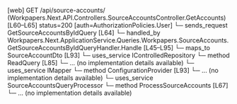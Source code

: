 [web] GET /api/source-accounts/  (Workpapers.Next.API.Controllers.SourceAccountsController.GetAccounts)  [L60–L65] status=200 [auth=AuthorizationPolicies.User]
  └─ sends_request GetSourceAccountsByIdQuery [L64]
    └─ handled_by Workpapers.Next.ApplicationService.Queries.Workpapers.SourceAccounts.GetSourceAccountsByIdQueryHandler.Handle [L45–L95]
      └─ maps_to SourceAccountDto [L93]
      └─ uses_service IControlledRepository<SourceAccount>
        └─ method ReadQuery [L85]
          └─ ... (no implementation details available)
      └─ uses_service IMapper
        └─ method ConfigurationProvider [L93]
          └─ ... (no implementation details available)
      └─ uses_service SourceAccountsQueryProcessor
        └─ method ProcessSourceAccounts [L67]
          └─ ... (no implementation details available)

